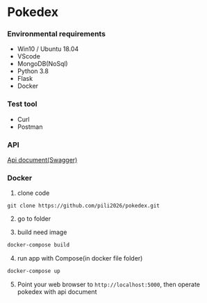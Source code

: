 Pokedex
===

### Environmental requirements
* Win10 / Ubuntu 18.04
* VScode
* MongoDB(NoSql)
* Python 3.8
* Flask
* Docker

### Test tool
* Curl
* Postman

### API
[Api document(Swagger)](https://github.com/pili2026/pokedex/blob/main/pokedex_api.yaml)

### Docker

1. clone code
```git
git clone https://github.com/pili2026/pokedex.git
```
2. go to folder

3. build need image
```bash
docker-compose build
```

4. run app with Compose(in docker file folder)
```bash
docker-compose up
```

5. Point your web browser to `http://localhost:5000`, then operate pokedex with api document
